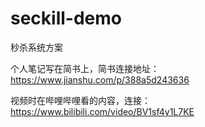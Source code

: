 # seckill-demo
秒杀系统方案

个人笔记写在简书上，简书连接地址：https://www.jianshu.com/p/388a5d243636

视频时在哔哩哔哩看的内容，连接：https://www.bilibili.com/video/BV1sf4y1L7KE



